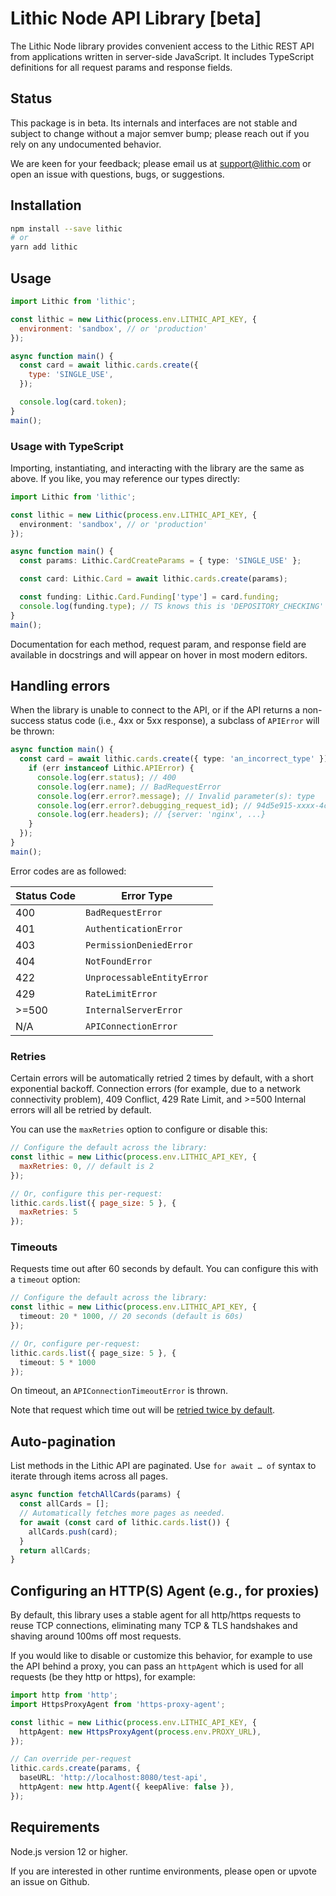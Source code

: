 # Lithic Node API Library [beta]

The Lithic Node library provides convenient access to the Lithic REST API from applications written in server-side JavaScript.
It includes TypeScript definitions for all request params and response fields.

## Status

This package is in beta. Its internals and interfaces are not stable
and subject to change without a major semver bump;
please reach out if you rely on any undocumented behavior.

We are keen for your feedback; please email us at [support@lithic.com](mailto:support@lithic.com)
or open an issue with questions, bugs, or suggestions.

## Installation

```sh
npm install --save lithic
# or
yarn add lithic
```

## Usage

```js
import Lithic from 'lithic';

const lithic = new Lithic(process.env.LITHIC_API_KEY, {
  environment: 'sandbox', // or 'production'
});

async function main() {
  const card = await lithic.cards.create({
    type: 'SINGLE_USE',
  });

  console.log(card.token);
}
main();
```

### Usage with TypeScript

Importing, instantiating, and interacting with the library are the same as above.
If you like, you may reference our types directly:

```ts
import Lithic from 'lithic';

const lithic = new Lithic(process.env.LITHIC_API_KEY, {
  environment: 'sandbox', // or 'production'
});

async function main() {
  const params: Lithic.CardCreateParams = { type: 'SINGLE_USE' };

  const card: Lithic.Card = await lithic.cards.create(params);

  const funding: Lithic.Card.Funding['type'] = card.funding;
  console.log(funding.type); // TS knows this is 'DEPOSITORY_CHECKING' | 'DEPOSITORY_SAVINGS'
}
main();
```

Documentation for each method, request param, and response field are available in docstrings and will appear on hover in most modern editors.

## Handling errors

When the library is unable to connect to the API,
or if the API returns a non-success status code (i.e., 4xx or 5xx response),
a subclass of `APIError` will be thrown:

```ts
async function main() {
  const card = await lithic.cards.create({ type: 'an_incorrect_type' }).catch((err) => {
    if (err instanceof Lithic.APIError) {
      console.log(err.status); // 400
      console.log(err.name); // BadRequestError
      console.log(err.error?.message); // Invalid parameter(s): type
      console.log(err.error?.debugging_request_id); // 94d5e915-xxxx-4cee-a4f5-2xd6ebd279ac
      console.log(err.headers); // {server: 'nginx', ...}
    }
  });
}
main();
```

Error codes are as followed:

| Status Code | Error Type                 |
| ----------- | -------------------------- |
| 400         | `BadRequestError`          |
| 401         | `AuthenticationError`      |
| 403         | `PermissionDeniedError`    |
| 404         | `NotFoundError`            |
| 422         | `UnprocessableEntityError` |
| 429         | `RateLimitError`           |
| >=500       | `InternalServerError`      |
| N/A         | `APIConnectionError`       |

### Retries

Certain errors will be automatically retried 2 times by default, with a short exponential backoff.
Connection errors (for example, due to a network connectivity problem), 409 Conflict, 429 Rate Limit,
and >=500 Internal errors will all be retried by default.

You can use the `maxRetries` option to configure or disable this:

<!-- prettier-ignore -->
```js
// Configure the default across the library:
const lithic = new Lithic(process.env.LITHIC_API_KEY, {
  maxRetries: 0, // default is 2
});

// Or, configure this per-request:
lithic.cards.list({ page_size: 5 }, {
  maxRetries: 5
});
```

### Timeouts

Requests time out after 60 seconds by default. You can configure this with a `timeout` option:

<!-- prettier-ignore -->
```ts
// Configure the default across the library:
const lithic = new Lithic(process.env.LITHIC_API_KEY, {
  timeout: 20 * 1000, // 20 seconds (default is 60s)
});

// Or, configure per-request:
lithic.cards.list({ page_size: 5 }, {
  timeout: 5 * 1000
});
```

On timeout, an `APIConnectionTimeoutError` is thrown.

Note that request which time out will be [retried twice by default](#retries).

## Auto-pagination

List methods in the Lithic API are paginated.
Use `for await … of` syntax to iterate through items across all pages.

```js
async function fetchAllCards(params) {
  const allCards = [];
  // Automatically fetches more pages as needed.
  for await (const card of lithic.cards.list()) {
    allCards.push(card);
  }
  return allCards;
}
```

## Configuring an HTTP(S) Agent (e.g., for proxies)

By default, this library uses a stable agent for all http/https requests to reuse TCP connections, eliminating many TCP & TLS handshakes and shaving around 100ms off most requests.

If you would like to disable or customize this behavior, for example to use the API behind a proxy, you can pass an `httpAgent` which is used for all requests (be they http or https), for example:

```ts
import http from 'http';
import HttpsProxyAgent from 'https-proxy-agent';

const lithic = new Lithic(process.env.LITHIC_API_KEY, {
  httpAgent: new HttpsProxyAgent(process.env.PROXY_URL),
});

// Can override per-request
lithic.cards.create(params, {
  baseURL: 'http://localhost:8080/test-api',
  httpAgent: new http.Agent({ keepAlive: false }),
});
```

## Requirements

Node.js version 12 or higher.

If you are interested in other runtime environments, please open or upvote an issue on Github.
